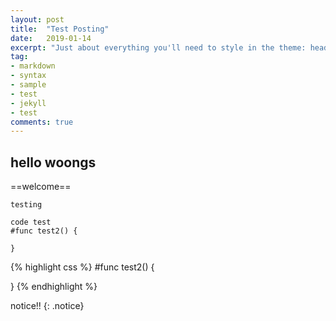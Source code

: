 ```yaml
---
layout: post
title:  "Test Posting"
date:   2019-01-14
excerpt: "Just about everything you'll need to style in the theme: headings, paragraphs, blockquotes, tables, code blocks, and more."
tag:
- markdown 
- syntax
- sample
- test
- jekyll
- test
comments: true
---
```


## hello woongs

==welcome==

`testing`

```
code test
#func test2() {

}
```

{% highlight css %}
#func test2() {

}
{% endhighlight %}

notice!!
{: .notice}